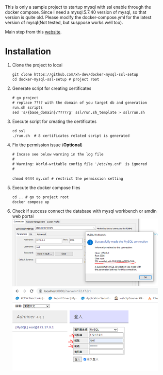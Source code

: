 This is only a sample project to startup mysql with ssl enable through the docker compose.
Since I need a mysql:5.7.40 version of mysql, so that version is quite old. Please modify the docker-compose.yml for the latest version of mysql(Not tested, but susppose works well too).

Main step from this [website](https://docs.cpanel.net/knowledge-base/security/how-to-configure-mysql-ssl-connections/).

# Installation
1. Clone the project to local
    ```shell
    git clone https://github.com/xh-dev/docker-mysql-ssl-setup
    cd docker-mysql-ssl-setup # project root
    ```
2. Generate script for creating certificates
    ```shell
    # go project 
    # replace ???? with the domain of you target db and generation run.sh scripts
    sed 's/{base_domain}/????/g' ssl/run.sh_template > ssl/run.sh
    ```
3. Execute script for creating the certificates
    ```shell
    cd ssl
    ./run.sh  # 8 certificates related script is generated
    ```
4. Fix the permission issue (**Optional**)
    ```shell
    # Incase see below warning in the log file
    # 
    # Warning: World-writable config file '/etc/my.cnf' is ignored
    #

    chmod 0444 my.cnf # restrict the permission setting
    ```
5. Execute the docker compose files
    ```shell
    cd .. # go to project root
    docker compose up 
    ```
6. Check if success connect the database with mysql workbench or amdin web portal
![](docs/test-mysql-workbench.PNG)
![](docs/adminer.PNG)
